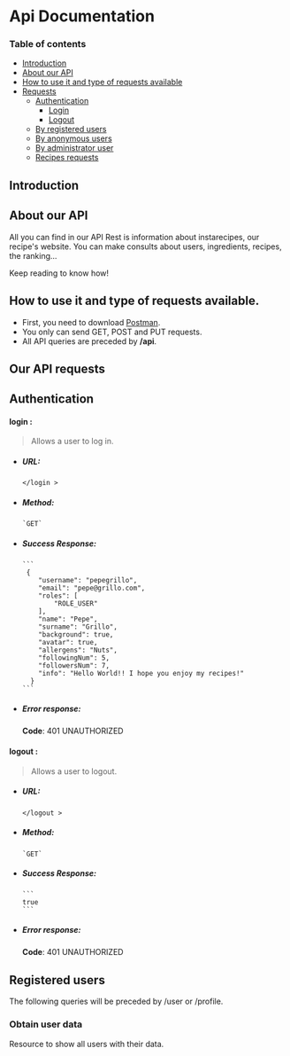 # Api Documentation

### Table of contents
* [Introduction](#intro)  
* [About our API](#about)  
* [How to use it and type of requests available](#useandrequests)  
* [Requests](#requests)  
  * [Authentication](#authentication)  
  	* [Login](#login)
	* [Logout](#logout) 
  * [By registered users](#registeredreq) 
  * [By anonymous users](#anonymousreq)  
  * [By administrator user](#adminreq)  
  * [Recipes requests](#recipesreq)  
 

## Introduction <a name="intro"></a>

## About our API <a name="about"></a>
All you can find in our API Rest is information about instarecipes, our recipe's website. You can make consults about users, ingredients, recipes, the ranking... 

Keep reading to know how!

## How to use it and type of requests available. <a name="useandrequests"></a>
  * First, you need to download [Postman](https://www.getpostman.com/).  
  * You only can send GET, POST and PUT requests.    
  * All API queries are preceded by **/api**.  

## Our API requests <a name="requests"></a>

  ## Authentication <a name="authentication"></a> 
   #### login : <a name="login"></a>
   > Allows a user to log in.
   
   * ##### URL:
        ```
        </login >  
        ```
   * ##### Method:  
         `GET`
   
   * ##### Success Response:
         ```
          {
             "username": "pepegrillo",
             "email": "pepe@grillo.com",
             "roles": [
                 "ROLE_USER"
             ],
             "name": "Pepe",
             "surname": "Grillo",
             "background": true,
             "avatar": true,
             "allergens": "Nuts",
             "followingNum": 5,
             "followersNum": 7,
             "info": "Hello World!! I hope you enjoy my recipes!"
           }
         ```
  
  * ##### Error response:

	**Code**: 401 UNAUTHORIZED


   #### logout : <a name="logout"></a>
   > Allows a user to logout.
   
   * ##### URL:
        ```
        </logout >  
        ```
   * ##### Method:  
         `GET`
   
   * ##### Success Response:
         ```
         true
         ```
  
  * ##### Error response:

	**Code**: 401 UNAUTHORIZED  
	
   ## Registered users <a name="registeredreq"></a>
The following queries will be preceded by /user or /profile. 
  
### Obtain user data
Resource to show all users with their data.
